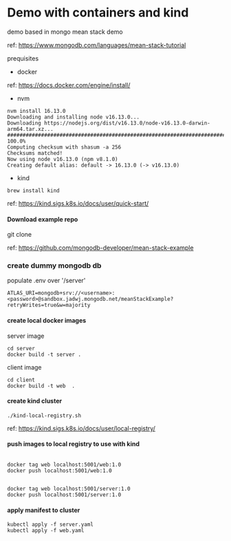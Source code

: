 # Demo with containers and kind 

demo based in mongo mean stack demo 

ref: https://www.mongodb.com/languages/mean-stack-tutorial

prequisites

* docker 

ref: https://docs.docker.com/engine/install/


* nvm
~~~
nvm install 16.13.0
Downloading and installing node v16.13.0...
Downloading https://nodejs.org/dist/v16.13.0/node-v16.13.0-darwin-arm64.tar.xz...
############################################################################################################################################################################################################### 100.0%
Computing checksum with shasum -a 256
Checksums matched!
Now using node v16.13.0 (npm v8.1.0)
Creating default alias: default -> 16.13.0 (-> v16.13.0)
~~~

* kind 

~~~
brew install kind

~~~
ref: https://kind.sigs.k8s.io/docs/user/quick-start/


#### Download example repo 

git clone 

ref: https://github.com/mongodb-developer/mean-stack-example

### create dummy mongodb db

populate .env over '/server'
~~~
ATLAS_URI=mongodb+srv://<username>:<password>@sandbox.jadwj.mongodb.net/meanStackExample?retryWrites=true&w=majority
~~~


#### create local docker images


server image 
~~~
cd server 
docker build -t server .
~~~


client image
~~~
cd client
docker build -t web  .
~~~


#### create kind cluster 

~~~
./kind-local-registry.sh
~~~

ref: https://kind.sigs.k8s.io/docs/user/local-registry/





#### push images to local registry to use with kind 

~~~

docker tag web localhost:5001/web:1.0
docker push localhost:5001/web:1.0


docker tag web localhost:5001/server:1.0
docker push localhost:5001/server:1.0
~~~

#### apply manifest to cluster

~~~
kubectl apply -f server.yaml 
kubectl apply -f web.yaml 
~~~

